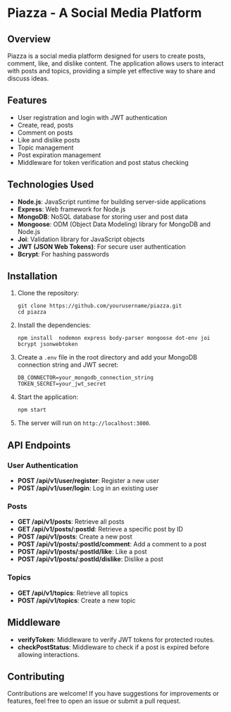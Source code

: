 # Piazza - A Social Media Platform

## Overview

Piazza is a social media platform designed for users to create posts, comment, like, and dislike content. The application allows users to interact with posts and topics, providing a simple yet effective way to share and discuss ideas.

## Features

- User registration and login with JWT authentication
- Create, read, posts
- Comment on posts
- Like and dislike posts
- Topic management
- Post expiration management
- Middleware for token verification and post status checking

## Technologies Used

- **Node.js**: JavaScript runtime for building server-side applications
- **Express**: Web framework for Node.js
- **MongoDB**: NoSQL database for storing user and post data
- **Mongoose**: ODM (Object Data Modeling) library for MongoDB and Node.js
- **Joi**: Validation library for JavaScript objects
- **JWT (JSON Web Tokens)**: For secure user authentication
- **Bcrypt**: For hashing passwords

## Installation

1. Clone the repository:
   ```
   git clone https://github.com/yourusername/piazza.git
   cd piazza
   ```

2. Install the dependencies:
   ```
   npm install  nodemon express body-parser mongoose dot-env joi bcrypt jsonwebtoken
   ```

3. Create a `.env` file in the root directory and add your MongoDB connection string and JWT secret:
   ```
   DB_CONNECTOR=your_mongodb_connection_string
   TOKEN_SECRET=your_jwt_secret
   ```

4. Start the application:
   ```
   npm start
   ```

5. The server will run on `http://localhost:3000`.

## API Endpoints

### User Authentication

- **POST /api/v1/user/register**: Register a new user
- **POST /api/v1/user/login**: Log in an existing user

### Posts

- **GET /api/v1/posts**: Retrieve all posts
- **GET /api/v1/posts/:postId**: Retrieve a specific post by ID
- **POST /api/v1/posts**: Create a new post
- **POST /api/v1/posts/:postId/comment**: Add a comment to a post
- **POST /api/v1/posts/:postId/like**: Like a post
- **POST /api/v1/posts/:postId/dislike**: Dislike a post

### Topics

- **GET /api/v1/topics**: Retrieve all topics
- **POST /api/v1/topics**: Create a new topic

## Middleware

- **verifyToken**: Middleware to verify JWT tokens for protected routes.
- **checkPostStatus**: Middleware to check if a post is expired before allowing interactions.

## Contributing

Contributions are welcome! If you have suggestions for improvements or features, feel free to open an issue or submit a pull request.

